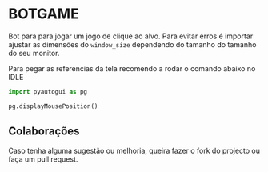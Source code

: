 # BOTGAME

Bot para para jogar um jogo de clique ao alvo.
Para evitar erros é importar ajustar as dimensões do `window_size` dependendo do tamanho do tamanho do seu monitor.

Para pegar as referencias da tela recomendo a rodar o comando abaixo no IDLE
```python
import pyautogui as pg

pg.displayMousePosition()
```

## Colaborações
Caso tenha alguma sugestão ou melhoria, queira fazer o fork do projecto ou faça um pull request.